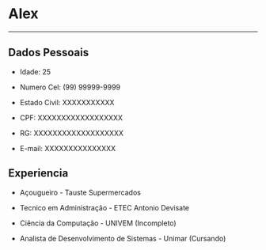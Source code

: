 # Alex

---


## Dados Pessoais


- Idade: 25

- Numero Cel: (99) 99999-9999

- Estado Civil: XXXXXXXXXXX

- CPF: XXXXXXXXXXXXXXXXXX

- RG: XXXXXXXXXXXXXXXXXXX

- E-mail: XXXXXXXXXXXXXXX


## Experiencia

- Açougueiro - Tauste Supermercados

- Tecnico em Administração - ETEC Antonio Devisate

- Ciência da Computação - UNIVEM (Incompleto)

- Analista de Desenvolvimento de Sistemas - Unimar (Cursando)

